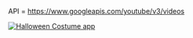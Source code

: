 API = https://www.googleapis.com/youtube/v3/videos

[![Halloween Costume app](http://img.youtube.com/vi/VIDEO_ID/0.jpg)](https://youtu.be/tWqCgENnb80)
